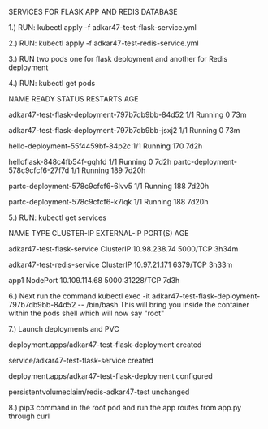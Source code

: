 SERVICES FOR FLASK APP AND REDIS DATABASE

1.) RUN: kubectl apply -f adkar47-test-flask-service.yml

2.) RUN: kubectl apply -f adkar47-test-redis-service.yml

3.) RUN two pods one for flask deployment and another for Redis deployment

4.) RUN: kubectl get pods

NAME                                             READY   STATUS    RESTARTS   AGE

adkar47-test-flask-deployment-797b7db9bb-84d52   1/1     Running   0          73m

adkar47-test-flask-deployment-797b7db9bb-jsxj2   1/1     Running   0          73m

hello-deployment-55f4459bf-84p2c                 1/1     Running   170        7d2h

helloflask-848c4fb54f-gqhfd                      1/1     Running   0          7d2h
partc-deployment-578c9cfcf6-27f7d                1/1     Running   189        7d20h

partc-deployment-578c9cfcf6-6lvv5                1/1     Running   188        7d20h

partc-deployment-578c9cfcf6-k7lqk                1/1     Running   188        7d20h

5.) RUN: kubectl get services

NAME                         TYPE        CLUSTER-IP      EXTERNAL-IP   PORT(S)          AGE

adkar47-test-flask-service   ClusterIP   10.98.238.74    <none>        5000/TCP         3h34m
    
adkar47-test-redis-service   ClusterIP   10.97.21.171    <none>        6379/TCP         3h33m
    
app1                         NodePort    10.109.114.68   <none>        5000:31228/TCP   7d3h
  
6.) Next run the command kubectl exec -it adkar47-test-flask-deployment-797b7db9bb-84d52 -- /bin/bash
This will bring you inside the container within the pods shell which will now say "root"

7.) Launch deployments and PVC

deployment.apps/adkar47-test-flask-deployment created

service/adkar47-test-flask-service created

deployment.apps/adkar47-test-flask-deployment configured

persistentvolumeclaim/redis-adkar47-test unchanged

8.) pip3 command in the root pod and run the app routes from app.py through curl
